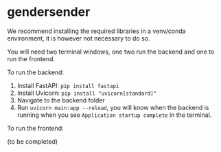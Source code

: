 # gendersender

We recommend installing the required libraries in a venv/conda environment, it is however not necessary to do so. 

You will need two terminal windows, one two run the backend and one to run the frontend. 

To run the backend:

1. Install FastAPI: `pip install fastapi`
2. Install Uvicorn: `pip install "uvicorn[standard]"`
3. Navigate to the backend folder 
4. Run  `uvicorn main:app --reload`, you will know when the backend is running when you see `Application startup complete` in the terminal.

To run the frontend:

(to be completed)
